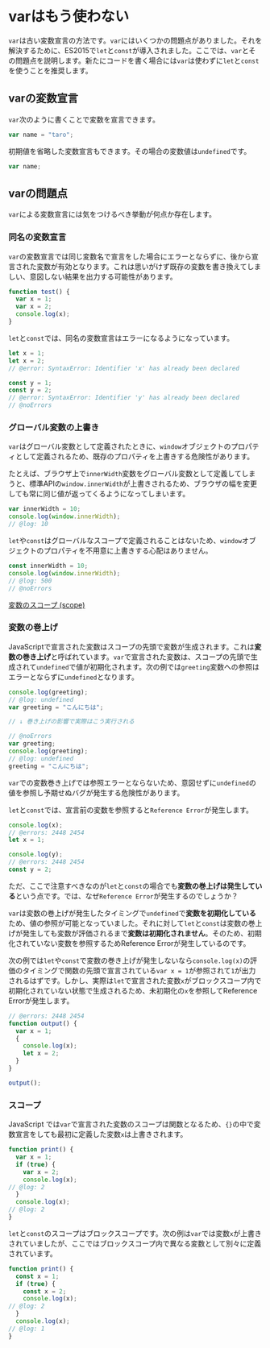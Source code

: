 # varはもう使わない

`var`は古い変数宣言の方法です。`var`にはいくつかの問題点がありました。それを解決するために、ES2015で`let`と`const`が導入されました。ここでは、`var`とその問題点を説明します。新たにコードを書く場合には`var`は使わずに`let`と`const`を使うことを推奨します。

## varの変数宣言

`var`次のように書くことで変数を宣言できます。

```javascript
var name = "taro";
```

初期値を省略した変数宣言もできます。その場合の変数値は`undefined`です。

```javascript
var name;
```

## varの問題点

`var`による変数宣言には気をつけるべき挙動が何点か存在します。

### 同名の変数宣言

`var`の変数宣言では同じ変数名で宣言をした場合にエラーとならずに、後から宣言された変数が有効となります。これは思いがけず既存の変数を書き換えてしましい、意図しない結果を出力する可能性があります。

```javascript
function test() {
  var x = 1;
  var x = 2;
  console.log(x);
}
```

`let`と`const`では、同名の変数宣言はエラーになるようになっています。

```ts twoslash
let x = 1;
let x = 2;
// @error: SyntaxError: Identifier 'x' has already been declared

const y = 1;
const y = 2;
// @error: SyntaxError: Identifier 'y' has already been declared
// @noErrors
```

### グローバル変数の上書き

`var`はグローバル変数として定義されたときに、`window`オブジェクトのプロパティとして定義されるため、既存のプロパティを上書きする危険性があります。

たとえば、ブラウザ上で`innerWidth`変数をグローバル変数として定義してしまうと、標準APIの`window.innerWidth`が上書きされるため、ブラウザの幅を変更しても常に同じ値が返ってくるようになってしまいます。

```javascript twoslash
var innerWidth = 10;
console.log(window.innerWidth);
// @log: 10
```

`let`や`const`はグローバルなスコープで定義されることはないため、`window`オブジェクトのプロパティを不用意に上書きする心配はありません。

```ts twoslash
const innerWidth = 10;
console.log(window.innerWidth);
// @log: 500
// @noErrors
```

[変数のスコープ (scope)](../statements/variable-scope.md)

### 変数の巻上げ

JavaScriptで宣言された変数はスコープの先頭で変数が生成されます。これは**変数の巻き上げ**と呼ばれています。`var`で宣言された変数は、スコープの先頭で生成されて`undefined`で値が初期化されます。次の例では`greeting`変数への参照はエラーとならずに`undefined`となります。

```ts twoslash
console.log(greeting);
// @log: undefined
var greeting = "こんにちは";

// ↓ 巻き上げの影響で実際はこう実行される

// @noErrors
var greeting;
console.log(greeting);
// @log: undefined
greeting = "こんにちは";
```

`var`での変数巻き上げでは参照エラーとならないため、意図せずに`undefined`の値を参照し予期せぬバグが発生する危険性があります。

`let`と`const`では、宣言前の変数を参照すると`Reference Error`が発生します。

```ts twoslash
console.log(x);
// @errors: 2448 2454
let x = 1;

console.log(y);
// @errors: 2448 2454
const y = 2;
```

ただ、ここで注意すべきなのが`let`と`const`の場合でも**変数の巻上げは発生している**という点です。では、なぜ`Reference Error`が発生するのでしょうか？

`var`は変数の巻上げが発生したタイミングで`undefined`で**変数を初期化している**ため、値の参照が可能となっていました。それに対して`let`と`const`は変数の巻上げが発生しても変数が評価されるまで**変数は初期化されません**。そのため、初期化されていない変数を参照するためReference Errorが発生しているのです。

次の例では`let`や`const`で変数の巻き上げが発生しないなら`console.log(x)`の評価のタイミングで関数の先頭で宣言されている`var x = 1`が参照されて`1`が出力されるはずです。しかし、実際は`let`で宣言された変数`x`がブロックスコープ内で初期化されていない状態で生成されるため、未初期化の`x`を参照してReference Errorが発生します。

```ts twoslash
// @errors: 2448 2454
function output() {
  var x = 1;
  {
    console.log(x);
    let x = 2;
  }
}

output();
```

### スコープ

JavaScript では`var`で宣言された変数のスコープは関数となるため、`{}`の中で変数宣言をしても最初に定義した変数`x`は上書きされます。

<!--prettier-ignore-->
```ts twoslash
function print() {
  var x = 1;
  if (true) {
    var x = 2;
    console.log(x);
// @log: 2
  }
  console.log(x);
// @log: 2
}
```

`let`と`const`のスコープはブロックスコープです。次の例は`var`では変数`x`が上書きされていましたが、ここではブロックスコープ内で異なる変数として別々に定義されています。

<!--prettier-ignore-->
```ts twoslash
function print() {
  const x = 1;
  if (true) {
    const x = 2;
    console.log(x);
// @log: 2
  }
  console.log(x);
// @log: 1
}
```
